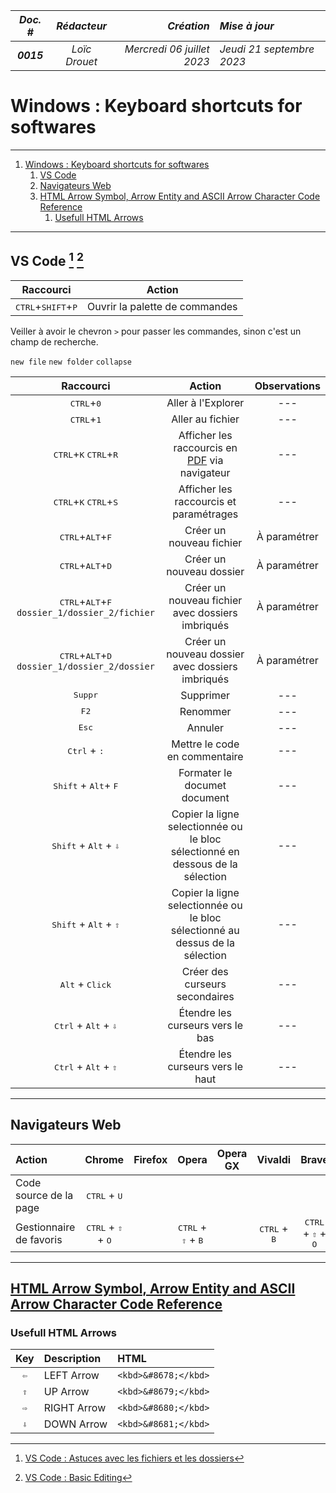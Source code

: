 |*Doc. #*|*Rédacteur*|*Création*|*Mise à jour*|
|:---:|:---:|---:|:---|
|***0015***|*Loïc Drouet*|_Mercredi 06 juillet 2023_|_Jeudi 21 septembre 2023_|

# Windows : Keyboard shortcuts for softwares

---

<!-- @import "[TOC]" {cmd="toc" depthFrom=1 depthTo=6 orderedList=true} -->

<!-- code_chunk_output -->

1. [Windows : Keyboard shortcuts for softwares](#windows--keyboard-shortcuts-for-softwares)
    1. [VS Code  ](#vs-code-1-2)
    2. [Navigateurs Web](#navigateurs-web)
    3. [HTML Arrow Symbol, Arrow Entity and ASCII Arrow Character Code Reference](#html-arrow-symbol-arrow-entity-and-ascii-arrow-character-code-referencehttpswwwtoptalcomdesignershtmlarrowsarrows)
        1. [Usefull HTML Arrows](#usefull-html-arrows)

<!-- /code_chunk_output -->

---

## VS Code [^1] [^2]
[^1]: [VS Code : Astuces avec les fichiers et les dossiers](https://www.youtube.com/watch?v=NvjLXgTagck)
[^2]: [VS Code : Basic Editing](https://code.visualstudio.com/docs/editor/codebasics)

|Raccourci|Action|
|:---:|:---:|
|<kbd>CTRL</kbd>+<kbd>SHIFT</kbd>+<kbd>P</kbd>|Ouvrir la palette de commandes|

Veiller à avoir le chevron `>` pour passer les commandes, sinon c'est un champ de recherche.

`new file`
`new folder`
`collapse`

|Raccourci|Action|Observations|
|:---:|:---:|:---:|
|<kbd>CTRL</kbd>+<kbd>0</kbd>|Aller à l'Explorer|---|
|<kbd>CTRL</kbd>+<kbd>1</kbd>|Aller au fichier|---|
|<kbd>CTRL</kbd>+<kbd>K</kbd> <kbd>CTRL</kbd>+<kbd>R</kbd>|Afficher les raccourcis en [PDF](https://code.visualstudio.com/shortcuts/keyboard-shortcuts-windows.pdf) via navigateur|---|
|<kbd>CTRL</kbd>+<kbd>K</kbd> <kbd>CTRL</kbd>+<kbd>S</kbd>|Afficher les raccourcis et paramétrages|---|
|<kbd>CTRL</kbd>+<kbd>ALT</kbd>+<kbd>F</kbd>|Créer un nouveau fichier|À paramétrer|
|<kbd>CTRL</kbd>+<kbd>ALT</kbd>+<kbd>D</kbd>|Créer un nouveau dossier|À paramétrer|
|<kbd>CTRL</kbd>+<kbd>ALT</kbd>+<kbd>F</kbd> `dossier_1/dossier_2/fichier`|Créer un nouveau fichier avec dossiers imbriqués|À paramétrer|
|<kbd>CTRL</kbd>+<kbd>ALT</kbd>+<kbd>D</kbd> `dossier_1/dossier_2/dossier`|Créer un nouveau dossier avec dossiers imbriqués|À paramétrer|
|<kbd>Suppr</kbd>|Supprimer|---|
|<kbd>F2</kbd>|Renommer|---|
|<kbd>Esc</kbd>|Annuler|---|
|<kbd>Ctrl</kbd> + <kbd>:</kbd>|Mettre le code en commentaire|---|
|<kbd>Shift</kbd> + <kbd>Alt</kbd>+ <kbd>F</kbd>|Formater le documet document|---|
|<kbd>Shift</kbd> + <kbd>Alt</kbd> + <kbd>&#8681;</kbd>|Copier la ligne selectionnée ou le bloc sélectionné en dessous de la sélection|---|
|<kbd>Shift</kbd> + <kbd>Alt</kbd> + <kbd>&#8679;</kbd>|Copier la ligne selectionnée ou le bloc sélectionné au dessus de la sélection|---|
|<kbd>Alt</kbd> + <kbd>Click</kbd>|Créer des curseurs secondaires|---| 
|<kbd>Ctrl</kbd> + <kbd>Alt</kbd> + <kbd>&#8681;</kbd>|Étendre les curseurs vers le bas|---| 
|<kbd>Ctrl</kbd> + <kbd>Alt</kbd> + <kbd>&#8679;</kbd>|Étendre les curseurs vers le haut|---| 

---

## Navigateurs Web

|Action|Chrome|Firefox|Opera|Opera GX|Vivaldi|Brave|UR|Maxthon|Edge|
|:---|:---:|:---:|:---:|:---:|:---:|:---:|:---:|:---:|:---:|
|Code source de la page|<kbd>CTRL</kbd> + <kbd>U</kbd>|||||||||
|Gestionnaire de favoris|<kbd>CTRL</kbd> + <kbd>&#8679;</kbd> + <kbd>O</kbd>||<kbd>CTRL</kbd> + <kbd>&#8679;</kbd> + <kbd>B</kbd>||<kbd>CTRL</kbd> + <kbd>B</kbd>|<kbd>CTRL</kbd> + <kbd>&#8679;</kbd> + <kbd>O</kbd>||||

---

## [HTML Arrow Symbol, Arrow Entity and ASCII Arrow Character Code Reference](https://www.toptal.com/designers/htmlarrows/arrows/)

### Usefull HTML Arrows

|Key|Description|HTML|
|:---:|:---|:---|
|<kbd>&#8678;</kbd>|LEFT Arrow|`<kbd>&#8678;</kbd>`|
|<kbd>&#8679;</kbd>|UP Arrow|`<kbd>&#8679;</kbd>`|
|<kbd>&#8680;</kbd>|RIGHT Arrow|`<kbd>&#8680;</kbd>`|
|<kbd>&#8681;</kbd>|DOWN Arrow|`<kbd>&#8681;</kbd>`|